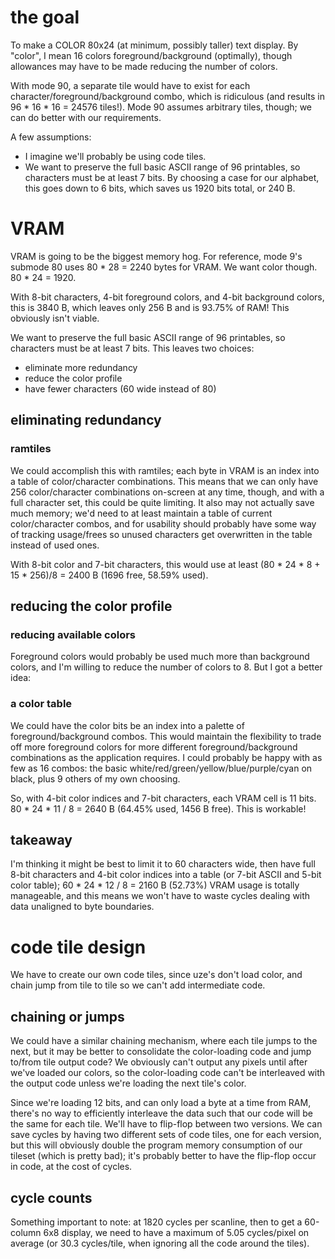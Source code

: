 # the goal
To make a COLOR 80x24 (at minimum, possibly taller) text display. By "color", I mean 16 colors
foreground/background (optimally), though allowances may have to be made reducing the number of
colors.

With mode 90, a separate tile would have to exist for each character/foreground/background combo,
which is ridiculous (and results in 96 * 16 * 16 = 24576 tiles!). Mode 90 assumes arbitrary tiles,
though; we can do better with our requirements.

A few assumptions:
* I imagine we'll probably be using code tiles.
* We want to preserve the full basic ASCII range of 96 printables, so characters must be at least 7
  bits. By choosing a case for our alphabet, this goes down to 6 bits, which saves us 1920 bits
  total, or 240 B.

# VRAM
VRAM is going to be the biggest memory hog. For reference, mode 9's submode 80 uses 80 * 28 = 2240
bytes for VRAM. We want color though. 80 * 24 = 1920.

With 8-bit characters, 4-bit foreground colors, and 4-bit background colors, this is 3840 B, which
leaves only 256 B and is 93.75% of RAM! This obviously isn't viable.

We want to preserve the full basic ASCII range of 96 printables, so characters must be at least 7
bits. This leaves two choices:
* eliminate more redundancy
* reduce the color profile
* have fewer characters (60 wide instead of 80)

## eliminating redundancy
### ramtiles
We could accomplish this with ramtiles; each byte in VRAM is an index into a table of
color/character combinations. This means that we can only have 256 color/character combinations
on-screen at any time, though, and with a full character set, this could be quite limiting. It also
may not actually save much memory; we'd need to at least maintain a table of current color/character
combos, and for usability should probably have some way of tracking usage/frees so unused characters
get overwritten in the table instead of used ones.

With 8-bit color and 7-bit characters, this would use at least (80 * 24 * 8 + 15 * 256)/8 = 2400 B
(1696 free, 58.59% used).

## reducing the color profile
### reducing available colors
Foreground colors would probably be used much more than background colors, and I'm willing to reduce
the number of colors to 8. But I got a better idea:

### a color table
We could have the color bits be an index into a palette of foreground/background combos. This would
maintain the flexibility to trade off more foreground colors for more different
foreground/background combinations as the application requires. I could probably be happy with as
few as 16 combos: the basic white/red/green/yellow/blue/purple/cyan on black, plus 9 others of my
own choosing.

So, with 4-bit color indices and 7-bit characters, each VRAM cell is 11 bits. 80 * 24 * 11 / 8 =
2640 B (64.45% used, 1456 B free). This is workable!

## takeaway

I'm thinking it might be best to limit it to 60 characters wide, then have full 8-bit characters and
4-bit color indices into a table (or 7-bit ASCII and 5-bit color table); 60 * 24 * 12 / 8 = 2160 B
(52.73%) VRAM usage is totally manageable, and this means we won't have to waste cycles dealing with
data unaligned to byte boundaries.

# code tile design

We have to create our own code tiles, since uze's don't load color, and chain jump from tile to tile
so we can't add intermediate code.

## chaining or jumps

We could have a similar chaining mechanism, where each tile jumps to the next, but it may be better
to consolidate the color-loading code and jump to/from tile output code? We obviously can't output
any pixels until after we've loaded our colors, so the color-loading code can't be interleaved with
the output code unless we're loading the next tile's color.

Since we're loading 12 bits, and can only load a byte at a time from RAM, there's no way to
efficiently interleave the data such that our code will be the same for each tile. We'll have to
flip-flop between two versions. We can save cycles by having two different sets of code tiles, one
for each version, but this will obviously double the program memory consumption of our tileset
(which is pretty bad); it's probably better to have the flip-flop occur in code, at the cost of
cycles.

## cycle counts

Something important to note: at 1820 cycles per scanline, then to get a 60-column 6x8 display, we
need to have a maximum of 5.05 cycles/pixel on average (or 30.3 cycles/tile, when ignoring all the
code around the tiles).

